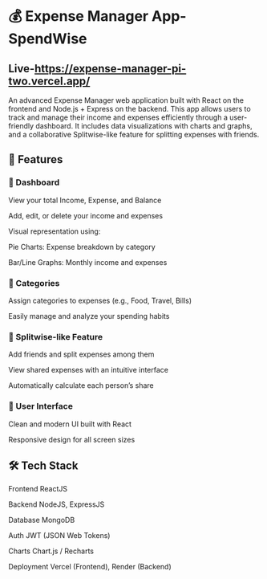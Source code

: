 # 💰 Expense Manager App-SpendWise
## Live-https://expense-manager-pi-two.vercel.app/
An advanced Expense Manager web application built with React on the frontend and Node.js + Express on the backend. This app allows users to track and manage their income and expenses efficiently through a user-friendly dashboard. It includes data visualizations with charts and graphs, and a collaborative Splitwise-like feature for splitting expenses with friends.

## 🌟 Features
### 🔸 Dashboard
View your total Income, Expense, and Balance

Add, edit, or delete your income and expenses

Visual representation using:

Pie Charts: Expense breakdown by category

Bar/Line Graphs: Monthly income and expenses

### 🔸 Categories
Assign categories to expenses (e.g., Food, Travel, Bills)

Easily manage and analyze your spending habits

### 🔸 Splitwise-like Feature
Add friends and split expenses among them

View shared expenses with an intuitive interface

Automatically calculate each person’s share

### 🔸 User Interface
Clean and modern UI built with React

Responsive design for all screen sizes

## 🛠️ Tech Stack

Frontend	ReactJS

Backend	NodeJS, ExpressJS 

Database	MongoDB

Auth	JWT (JSON Web Tokens)

Charts	Chart.js / Recharts

Deployment	Vercel (Frontend), Render (Backend)

